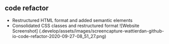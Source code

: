 ## code refactor
* Restructured HTML format and added semantic elements
* Consolidated CSS classes and restructured format
![Website Screenshot]
(.develop/assets/images/screencapture-wattierdan-github-io-code-refactor-2020-09-27-08_51_27.png)